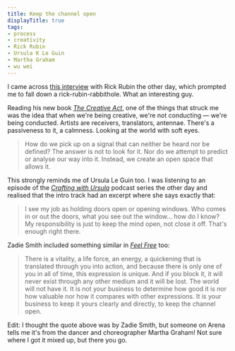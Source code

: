 ```yaml
---
title: Keep the channel open
displayTitle: true
tags: 
- process
- creativity
- Rick Rubin
- Ursula K Le Guin
- Martha Graham
- wu wei
---
```


I came across [this interview](https://www.cbsnews.com/news/rick-rubin-60-minutes-2023-01-15/) with Rick Rubin the other day, which prompted me to fall down a rick-rubin-rabbithole. What an interesting guy. 

Reading his new book [*The Creative Act*](https://www.theguardian.com/books/2023/jan/10/the-creative-act-a-way-of-being-by-rick-rubin-review-thoughts-of-the-bearded-beat-master), one of the things that struck me was the idea that when we're being creative, we're not conducting — we're being conducted. Artists are receivers, translators, antennae. There's a passiveness to it, a calmness. Looking at the world with soft eyes.

> How do we pick up on a signal that can neither be heard nor be defined? The answer is not to look for it. Nor do we attempt to predict or analyse our way into it. Instead, we create an open space that allows it.

This strongly reminds me of Ursula Le Guin too. I was listening to an episode of the [*Crafting with Ursula*](https://tinhouse.com/th_podcast_cat/crafting-with-ursula/) podcast series the other day and realised that the intro track had an excerpt where she says exactly that:

> I see my job as holding doors open or opening windows. Who comes in or out the doors, what you see out the window… how do I know? My responsibility is just to keep the mind open, not close it off. That's enough right there.

Zadie Smith included something similar in [*Feel Free*](https://en.wikipedia.org/wiki/Feel_Free_(Smith_book)) too:

> There is a vitality, a life force, an energy, a quickening that is translated through you into action, and because there is only one of you in all of time, this expression is unique. And if you block it, it will never exist through any other medium and it will be lost. The world will not have it. It is not your business to determine how good it is nor how valuable nor how it compares with other expressions. It is your business to keep it yours clearly and directly, to keep the channel open.

Edit: I thought the quote above was by Zadie Smith, but someone on Arena tells me it's from the dancer and choreographer Martha Graham! Not sure where I got it mixed up, but there you go.
